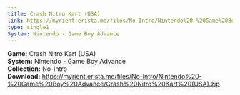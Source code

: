 ```yaml
---
title: Crash Nitro Kart (USA)
link: https://myrient.erista.me/files/No-Intro/Nintendo%20-%20Game%20Boy%20Advance/Crash%20Nitro%20Kart%20(USA).zip
type: single1
System: Nintendo - Game Boy Advance
---
```

<b>Game:</b> Crash Nitro Kart (USA)<br>
<b>System:</b> Nintendo - Game Boy Advance<br>
<b>Collection:</b> No-Intro<br>
<b>Download:</b> https://myrient.erista.me/files/No-Intro/Nintendo%20-%20Game%20Boy%20Advance/Crash%20Nitro%20Kart%20(USA).zip